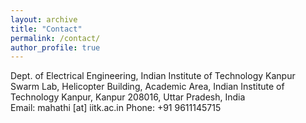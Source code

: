 ```yaml
---
layout: archive
title: "Contact"
permalink: /contact/
author_profile: true
---
```

Dept. of Electrical Engineering, Indian Institute of Technology Kanpur<br>
Swarm Lab, Helicopter Building, Academic Area, Indian Institute of Technology Kanpur, Kanpur 208016, Uttar Pradesh, India<br>
Email: mahathi [at] iitk.ac.in
Phone: +91 9611145715

